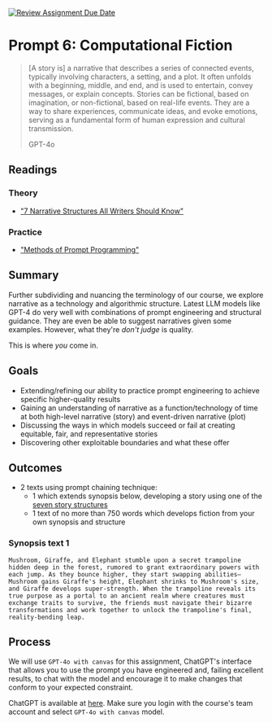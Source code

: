[![Review Assignment Due Date](https://classroom.github.com/assets/deadline-readme-button-22041afd0340ce965d47ae6ef1cefeee28c7c493a6346c4f15d667ab976d596c.svg)](https://classroom.github.com/a/YOoU0fLF)
# Prompt 6: Computational Fiction

> [A story is] a narrative that describes a series of connected events, typically involving characters, a setting, and a plot. It often unfolds with a beginning, middle, and end, and is used to entertain, convey messages, or explain concepts. Stories can be fictional, based on imagination, or non-fictional, based on real-life events. They are a way to share experiences, communicate ideas, and evoke emotions, serving as a fundamental form of human expression and cultural transmission.
>
> GPT-4o

## Readings

### Theory

* ["7 Narrative Structures All Writers Should Know"](https://blog.reedsy.com/guide/story-structure/)

### Practice

* ["Methods of Prompt Programming"](https://www.promptingguide.ai/)

## Summary

Further subdividing and nuancing the terminology of our course, we explore narrative as a technology and algorithmic structure. Latest LLM models like GPT-4 do very well with combinations of prompt engineering and structural guidance. They are even be able to suggest narratives given some examples. However, what they're _don't judge_ is quality.

This is where _you_ come in.

## Goals

* Extending/refining our ability to practice prompt engineering to achieve specific higher-quality results
* Gaining an understanding of narrative as a function/technology of time at both high-level narrative (story) and event-driven narrative (plot)
* Discussing the ways in which models succeed or fail at creating equitable, fair, and representative stories
* Discovering other exploitable boundaries and what these offer

## Outcomes

* 2 texts using prompt chaining technique:
  * 1 which extends synopsis below, developing a story using one of the [seven story structures](https://blog.reedsy.com/guide/story-structure/)
  * 1 text of no more than 750 words which develops fiction from your own synopsis and structure

### Synopsis text 1

```
Mushroom, Giraffe, and Elephant stumble upon a secret trampoline hidden deep in the forest, rumored to grant extraordinary powers with each jump. As they bounce higher, they start swapping abilities—Mushroom gains Giraffe's height, Elephant shrinks to Mushroom's size, and Giraffe develops super-strength. When the trampoline reveals its true purpose as a portal to an ancient realm where creatures must exchange traits to survive, the friends must navigate their bizarre transformations and work together to unlock the trampoline's final, reality-bending leap.
```

## Process

We will use `GPT-4o with canvas` for this assignment, ChatGPT's interface that allows you to use the prompt you have engineered and, failing excellent results, to chat with the model and encourage it to make changes that conform to your expected constraint.

ChatGPT is available at [here](https://chat.openai.com). Make sure you login with the course's team account and select `GPT-4o with canvas` model.
